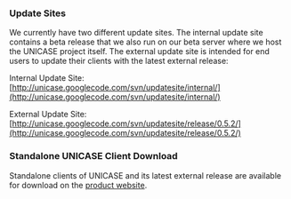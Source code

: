 ### Update Sites ###

We currently have two different update sites. The internal update site contains a beta release that we also run on our beta server where we host the UNICASE project itself. The external update site is intended for end users to update their clients with the latest external release:

Internal Update Site: [http://unicase.googlecode.com/svn/updatesite/internal/](http://unicase.googlecode.com/svn/updatesite/internal/)

External Update Site: [http://unicase.googlecode.com/svn/updatesite/release/0.5.2/](http://unicase.googlecode.com/svn/updatesite/release/0.5.2/)

### Standalone UNICASE Client Download ###

Standalone clients of UNICASE and its latest external release are available for download on the [product website](http://teambruegge.informatik.tu-muenchen.de/groups/unicase/wiki/50f86/Downloads.html).